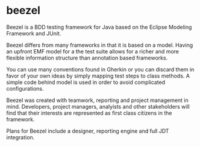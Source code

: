 # beezel
Beezel is a BDD testing framework for Java based on the Eclipse Modeling Framework and JUnit.

Beezel differs from many frameworks in that it is based on a model. Having an upfront EMF model for a the test suite allows for a richer and more flexible information structure than annotation based frameworks.

You can use many conventions found in Gherkin or you can discard them in favor of your own ideas by simply mapping test steps to class methods. A simple code behind model is used in order to avoid complicated configurations.

Beezel was created with teamwork, reporting and project management in mind. Developers, project managers, analyists and other stakeholders will find that their interests are represented as first class citizens in the framework.

Plans for Beezel include a designer, reporting engine and full JDT integration.

